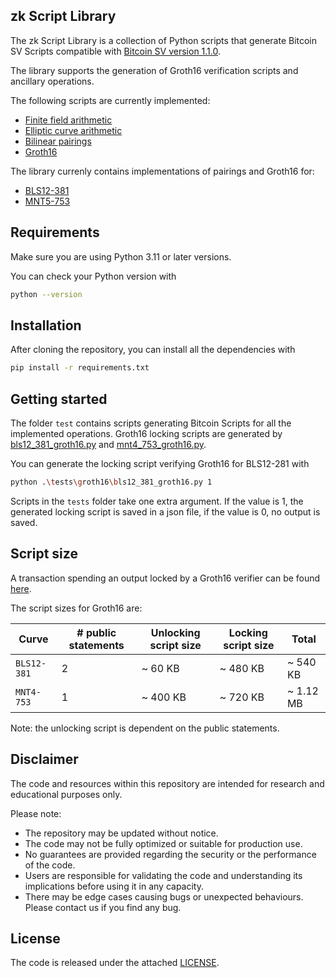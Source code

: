 ## zk Script Library

The zk Script Library is a collection of Python scripts that generate Bitcoin SV Scripts compatible with [Bitcoin SV version 1.1.0](https://github.com/bitcoin-sv/bitcoin-sv). 

The library supports the generation of Groth16 verification scripts and ancillary operations. 

The following scripts are currently implemented:
- [Finite field arithmetic](./docs/finite_fields.md)
- [Elliptic curve arithmetic](./docs/elliptic_curves.md)
- [Bilinear pairings](./docs/bilinear_pairings.md)
- [Groth16](./docs/groth16.md)

The library currenly contains implementations of pairings and Groth16 for:
- [BLS12-381](./zkscript/groth16/bls12_381/bls12_381.py)
- [MNT5-753](./zkscript/groth16/mnt4_753/mnt4_753.py)

## Requirements
Make sure you are using Python 3.11 or later versions.

You can check your Python version with 
```bash
python --version
```

## Installation 
After cloning the repository, you can install all the dependencies with
```bash
pip install -r requirements.txt
```

## Getting started
The folder `test` contains scripts generating Bitcoin Scripts
for all the implemented operations.
Groth16 locking scripts are generated by [bls12_381_groth16.py](./tests/groth16/bls12_381_groth16.py) and [mnt4_753_groth16.py](./tests/groth16/mnt4_753_groth16.py).

You can generate the locking script verifying Groth16 for BLS12-281 with

```bash
python .\tests\groth16\bls12_381_groth16.py 1
```

Scripts in the `tests` folder
take one extra argument. If the value is 1, the generated locking script is saved in a json file, if the value is 0, no output is saved.

## Script size
A transaction spending an output locked by a Groth16 verifier can be found [here](https://whatsonchain.com/tx/e4cd00c1fa7dd6931dd1e45034e9d9f732e6d7d38f7826341715f488a146514c).

The script sizes for Groth16 are:

| Curve | # public statements | Unlocking script size | Locking script size | Total |
| ----- | ------------------- | --------------------- | ------------------- | ----- |
| `BLS12-381` | 2 | ~ 60 KB | ~ 480 KB | ~ 540 KB |
| `MNT4-753` | 1 | ~ 400 KB | ~ 720 KB | ~ 1.12 MB |
Note: the unlocking script is dependent on the public statements. 


## Disclaimer
The code and resources within this repository are intended for research and educational purposes only.

Please note:
- The repository may be updated without notice.
- The code may not be fully optimized or suitable for production use.
- No guarantees are provided regarding the security or the performance of the code.
- Users are responsible for validating the code and understanding its implications before using it in any capacity.
- There may be edge cases causing bugs or unexpected behaviours. Please contact us if you find any bug. 

## License
The code is released under the attached [LICENSE](./LICENSE.txt).



